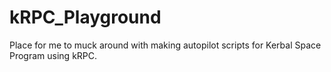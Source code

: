 # kRPC_Playground
Place for me to muck around with making autopilot scripts for Kerbal Space Program using kRPC.
